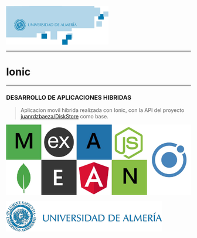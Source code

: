 ![](https://github.com/juanrdzbaeza/firstApp/blob/master/images/portada_cabecera.png)

------------

# Ionic

------------
### DESARROLLO DE APLICACIONES HIBRIDAS

> Aplicacion movil híbrida realizada con Ionic, con la API del proyecto [juanrdzbaeza/DiskStore](https://github.com/juanrdzbaeza/DiskStore) como base.

![](https://github.com/juanrdzbaeza/DiskStore-Ionic/blob/PRODUCCION/src/assets/imgs/Ionic+MEAN.png?raw=true)


![](https://github.com/juanrdzbaeza/firstApp/blob/master/images/portada_pie.png)
